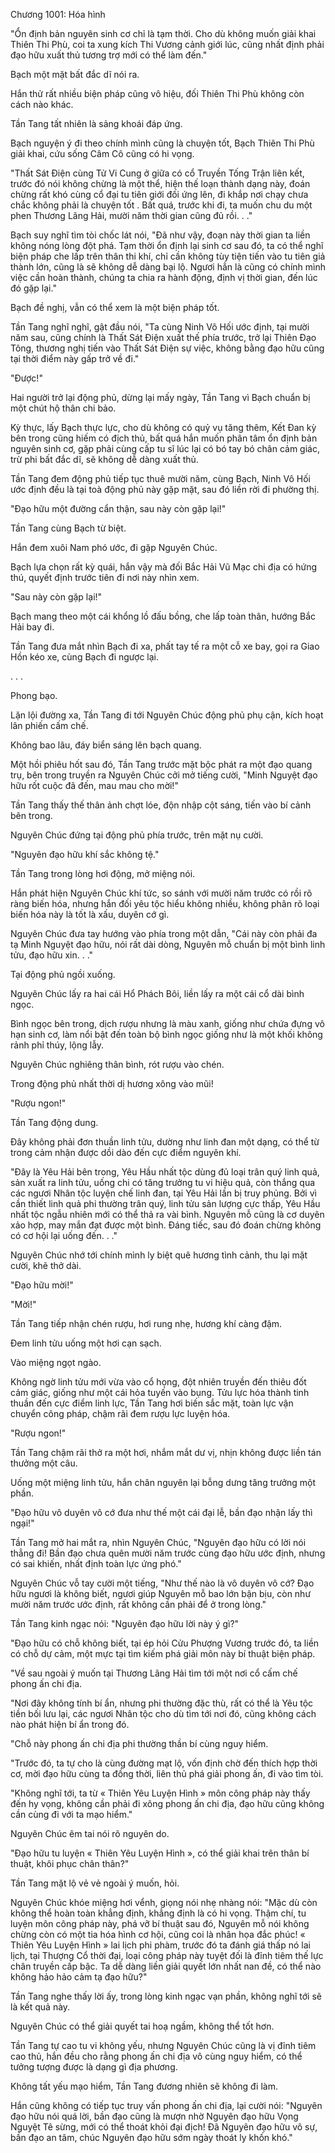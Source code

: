 




Chương 1001: Hóa hình


"Ổn định bản nguyên sinh cơ chỉ là tạm thời. Cho dù không muốn giải khai Thiên Thi Phù, coi ta xung kích Thi Vương cảnh giới lúc, cũng nhất định phải đạo hữu xuất thủ tương trợ mới có thể làm đến."

Bạch một mặt bất đắc dĩ nói ra.

Hắn thử rất nhiều biện pháp cũng vô hiệu, đối Thiên Thi Phù không còn cách nào khác.

Tần Tang tất nhiên là sảng khoái đáp ứng.

Bạch nguyện ý đi theo chính mình cũng là chuyện tốt, Bạch Thiên Thi Phù giải khai, cứu sống Câm Cô cũng có hi vọng.

"Thất Sát Điện cùng Tử Vi Cung ở giữa có cổ Truyền Tống Trận liên kết, trước đó nói không chừng là một thể, hiện thế loạn thành dạng này, đoán chừng rất khó cùng cổ đại tu tiên giới đối ứng lên, đi khắp nơi chạy chưa chắc không phải là chuyện tốt . Bất quá, trước khi đi, ta muốn chu du một phen Thương Lãng Hải, mười năm thời gian cũng đủ rồi. . ."

Bạch suy nghĩ tìm tòi chốc lát nói, "Đã như vậy, đoạn này thời gian ta liền không nóng lòng đột phá. Tạm thời ổn định lại sinh cơ sau đó, ta có thể nghĩ biện pháp che lấp trên thân thi khí, chỉ cần không tùy tiện tiến vào tu tiên giả thành lớn, cũng là sẽ không dễ dàng bại lộ. Ngươi hẳn là cũng có chính mình việc cần hoàn thành, chúng ta chia ra hành động, định vị thời gian, đến lúc đó gặp lại."

Bạch đề nghị, vẫn có thể xem là một biện pháp tốt.

Tần Tang nghĩ nghĩ, gật đầu nói, "Ta cùng Ninh Vô Hối ước định, tại mười năm sau, cũng chính là Thất Sát Điện xuất thế phía trước, trở lại Thiên Đạo Tông, thương nghị tiến vào Thất Sát Điện sự việc, không bằng đạo hữu cũng tại thời điểm này gấp trở về đi."

"Được!"

Hai người trở lại động phủ, dừng lại mấy ngày, Tần Tang vì Bạch chuẩn bị một chút hộ thân chi bảo.

Kỳ thực, lấy Bạch thực lực, cho dù không có quỷ vụ tăng thêm, Kết Đan kỳ bên trong cũng hiếm có địch thủ, bất quá hắn muốn phân tâm ổn định bản nguyên sinh cơ, gặp phải cùng cấp tu sĩ lúc lại có bó tay bó chân cảm giác, trừ phi bất đắc dĩ, sẽ không dễ dàng xuất thủ.

Tần Tang đem động phủ tiếp tục thuê mười năm, cùng Bạch, Ninh Vô Hối ước định đều là tại toà động phủ này gặp mặt, sau đó liền rời đi phường thị.

"Đạo hữu một đường cẩn thận, sau này còn gặp lại!"

Tần Tang cùng Bạch từ biệt.

Hắn đem xuôi Nam phó ước, đi gặp Nguyên Chúc.

Bạch lựa chọn rất kỳ quái, hắn vậy mà đối Bắc Hải Vũ Mạc chi địa có hứng thú, quyết định trước tiên đi nơi này nhìn xem.

"Sau này còn gặp lại!"

Bạch mang theo một cái khổng lồ đấu bồng, che lấp toàn thân, hướng Bắc Hải bay đi.

Tần Tang đưa mắt nhìn Bạch đi xa, phất tay tế ra một cỗ xe bay, gọi ra Giao Hồn kéo xe, cùng Bạch đi ngược lại.

. . .

Phong bạo.

Lặn lội đường xa, Tần Tang đi tới Nguyên Chúc động phủ phụ cận, kích hoạt lân phiến cấm chế.

Không bao lâu, đáy biển sáng lên bạch quang.

Một hồi phiêu hốt sau đó, Tần Tang trước mặt bộc phát ra một đạo quang trụ, bên trong truyền ra Nguyên Chúc cởi mở tiếng cười, "Minh Nguyệt đạo hữu rốt cuộc đã đến, mau mau cho mời!"

Tần Tang thấy thế thân ảnh chợt lóe, độn nhập cột sáng, tiến vào bí cảnh bên trong.

Nguyên Chúc đứng tại động phủ phía trước, trên mặt nụ cười.

"Nguyên đạo hữu khí sắc không tệ."

Tần Tang trong lòng hơi động, mở miệng nói.

Hắn phát hiện Nguyên Chúc khí tức, so sánh với mười năm trước có rồi rõ ràng biến hóa, nhưng hắn đối yêu tộc hiểu không nhiều, không phân rõ loại biến hóa này là tốt là xấu, duyên cớ gì.

Nguyên Chúc đưa tay hướng vào phía trong một dẫn, "Cái này còn phải đa tạ Minh Nguyệt đạo hữu, nói rất dài dòng, Nguyên mỗ chuẩn bị một bình linh tửu, đạo hữu xin. . ."

Tại động phủ ngồi xuống.

Nguyên Chúc lấy ra hai cái Hổ Phách Bôi, liền lấy ra một cái cổ dài bình ngọc.

Bình ngọc bên trong, dịch rượu nhưng là màu xanh, giống như chứa đựng vô hạn sinh cơ, làm nổi bật đến toàn bộ bình ngọc giống như là một khối không rảnh phỉ thúy, lộng lẫy.

Nguyên Chúc nghiêng thân bình, rót rượu vào chén.

Trong động phủ nhất thời dị hương xông vào mũi!

"Rượu ngon!"

Tần Tang động dung.

Đây không phải đơn thuần linh tửu, dường như linh đan một dạng, có thể từ trong cảm nhận được dồi dào đến cực điểm nguyên khí.

"Đây là Yêu Hải bên trong, Yêu Hầu nhất tộc dùng đủ loại trân quý linh quả, sản xuất ra linh tửu, uống chi có tăng trưởng tu vi hiệu quả, còn thắng qua các ngươi Nhân tộc luyện chế linh đan, tại Yêu Hải lần bị truy phủng. Bởi vì cần thiết linh quả phi thường trân quý, linh tửu sản lượng cực thấp, Yêu Hầu nhất tộc ngẫu nhiên mới có thể thả ra vài bình. Nguyên mỗ cũng là cơ duyên xảo hợp, may mắn đạt được một bình. Đáng tiếc, sau đó đoán chừng không có cơ hội lại uống đến. . ."

Nguyên Chúc nhớ tới chính mình ly biệt quê hương tình cảnh, thu lại mặt cười, khẽ thở dài.

"Đạo hữu mời!"

"Mời!"

Tần Tang tiếp nhận chén rượu, hơi rung nhẹ, hương khí càng đậm.

Đem linh tửu uống một hơi cạn sạch.

Vào miệng ngọt ngào.

Không ngờ linh tửu mới vừa vào cổ họng, đột nhiên truyền đến thiêu đốt cảm giác, giống như một cái hỏa tuyến vào bụng. Tửu lực hóa thành tinh thuần đến cực điểm linh lực, Tần Tang hơi biến sắc mặt, toàn lực vận chuyển công pháp, chậm rãi đem rượu lực luyện hóa.

"Rượu ngon!"

Tần Tang chậm rãi thở ra một hơi, nhắm mắt dư vị, nhịn không được liền tán thưởng một câu.

Uống một miệng linh tửu, hắn chân nguyên lại bỗng dưng tăng trưởng một phần.

"Đạo hữu vô duyên vô cớ đưa như thế một cái đại lễ, bần đạo nhận lấy thì ngại!"

Tần Tang mở hai mắt ra, nhìn Nguyên Chúc, "Nguyên đạo hữu có lời nói thẳng đi! Bần đạo chưa quên mười năm trước cùng đạo hữu ước định, nhưng có sai khiến, nhất định toàn lực ứng phó."

Nguyên Chúc vỗ tay cười một tiếng, "Như thế nào là vô duyên vô cớ? Đạo hữu ngươi là không biết, ngươi giúp Nguyên mỗ bao lớn bận bịu, còn như mười năm trước ước định, rất không cần phải để ở trong lòng."

Tần Tang kinh ngạc nói: "Nguyên đạo hữu lời này ý gì?"

"Đạo hữu có chỗ không biết, tại ép hỏi Cửu Phượng Vương trước đó, ta liền có chỗ dự cảm, một mực tại tìm kiếm phá giải môn này bí thuật biện pháp.

"Về sau ngoài ý muốn tại Thương Lãng Hải tìm tới một nơi cổ cấm chế phong ấn chi địa.

"Nơi đây không tính bí ẩn, nhưng phi thường đặc thù, rất có thể là Yêu tộc tiền bối lưu lại, các ngươi Nhân tộc cho dù tìm tới nơi đó, cũng không cách nào phát hiện bí ẩn trong đó.

"Chỗ này phong ấn chi địa phi thường thần bí cùng nguy hiểm.

"Trước đó, ta tự cho là cùng đường mạt lộ, vốn định chờ đến thích hợp thời cơ, mời đạo hữu cùng ta đồng thời, liên thủ phá giải phong ấn, đi vào tìm tòi.

"Không nghĩ tới, ta từ « Thiên Yêu Luyện Hình » môn công pháp này thấy đến hy vọng, không cần phải đi xông phong ấn chi địa, đạo hữu cũng không cần cùng đi với ta mạo hiểm."

Nguyên Chúc êm tai nói rõ nguyên do.

"Đạo hữu tu luyện « Thiên Yêu Luyện Hình », có thể giải khai trên thân bí thuật, khôi phục chân thân?"

Tần Tang mặt lộ vẻ vẻ ngoài ý muốn, hỏi.

Nguyên Chúc khóe miệng hơi vểnh, giọng nói nhẹ nhàng nói: "Mặc dù còn không thể hoàn toàn khẳng định, khẳng định là có hi vọng. Thậm chí, tu luyện môn công pháp này, phá vỡ bí thuật sau đó, Nguyên mỗ nói không chừng còn có một tia hóa hình cơ hội, cũng coi là nhân họa đắc phúc! « Thiên Yêu Luyện Hình » lai lịch phi phàm, trước đó ta đánh giá thấp nó lai lịch, tại Thượng Cổ thời đại, loại công pháp này tuyệt đối là đỉnh tiêm thế lực chân truyền cấp bậc. Ta dễ dàng liền giải quyết lớn nhất nan đề, có thể nào không hảo hảo cảm tạ đạo hữu?"

Tần Tang nghe thấy lời ấy, trong lòng kinh ngạc vạn phần, không nghĩ tới sẽ là kết quả này.

Nguyên Chúc có thể giải quyết tai hoạ ngầm, không thể tốt hơn.

Tần Tang tự cao tu vi không yếu, nhưng Nguyên Chúc cũng là vị đỉnh tiêm cao thủ, hắn đều cho rằng phong ấn chi địa vô cùng nguy hiểm, có thể tưởng tượng được là dạng gì địa phương.

Không tất yếu mạo hiểm, Tần Tang đương nhiên sẽ không đi làm.

Hắn cũng không có tiếp tục truy vấn phong ấn chi địa, lại cười nói: "Nguyên đạo hữu nói quá lời, bần đạo cũng là mượn nhờ Nguyên đạo hữu Vọng Nguyệt Tê sừng, mới có thể thoát khỏi đại địch! Đã Nguyên đạo hữu vô sự, bần đạo an tâm, chúc Nguyên đạo hữu sớm ngày thoát ly khốn khó."




